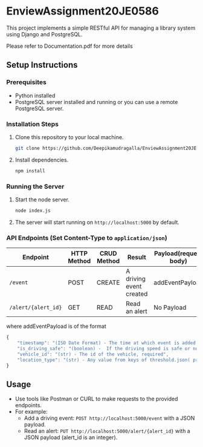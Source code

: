 # EnviewAssignment20JE0586

This project implements a simple RESTful API for managing a library system using Django and PostgreSQL.

Please refer to Documentation.pdf for more details

## Setup Instructions

### Prerequisites

- Python installed
- PostgreSQL server installed and running or you can use a remote PostgreSQL server.

### Installation Steps

1. Clone this repository to your local machine.

   ```bash
   git clone https://github.com/Deepikamudragalla/EnviewAssignment20JE0586
   ```


2. Install dependencies.

   ```powershell
   npm install 
   ```

### Running the Server

1. Start the node server.

   ```bash
   node index.js
   ```

2. The server will start running on `http://localhost:5000` by default.

### API Endpoints (Set Content-Type to `application/json`)

| Endpoint            | HTTP Method | CRUD Method | Result                | Payload(request body)                        |
| ------------------- | ----------- | ----------- | --------------------- | -------------------------------------------- |
| `/event`            | POST        | CREATE      | A driving event created| addEventPayload                                   |
| `/alert/{alert_id}` | GET         | READ        | Read an alert     | No Payload                                |


where addEventPayload is of the format
```javascript
{
    "timestamp": "(ISO Date Format) - The time at which event is added.,required",
    "is_driving_safe": "(boolean) -  If the driving speed is safe or not, required",
    "vehicle_id": "(str) - The id of the vehicle, required",
    "location_type": "(str) - Any value from keys of threshold.json( presently highway, residential, commercial, city_center. More values may be added in the future by adding required key value pair in thresholds.json.) ",
}
```

## Usage

- Use tools like Postman or CURL to make requests to the provided endpoints.
- For example:
  - Add a driving event: `POST http://localhost:5000/event` with a JSON payload.
  - Read an alert: `PUT http://localhost:5000/alert/{alert_id}` with a JSON payload (alert_id is an 
    integer).

